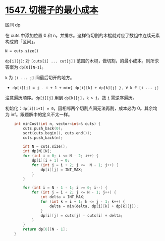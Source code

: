 # [1547. 切棍子的最小成本](https://leetcode.cn/problems/minimum-cost-to-cut-a-stick/)

区间 dp

在 cuts 中添加位置 0 和 n，并排序。这样待切割的木棍就对应了数组中连续元素构成的「区间」。

`N = cuts.size()`

`dp[i][j]`: 对 `[cuts[i] ... cut[j]]` 范围的木棍，做切割，的最小成本。则所求答案为 `dp[0][N-1]`。

`k` 为 `[i ... j]` 间最后切开的地方。
- `dp[i][j] = j - i + 1 + min{ dp[i][k] + dp[k][j] }, ∀ k ∈ [i ... j]`

注意遍历顺序。`dp[i][j]` 用到 `dp[k][j]`，`k > i`，故 `i` 需逆序遍历。

初始化：`dp[i][i+1] = 0`，因相邻两个切割点间无法再割，成本必为 0。其余均为 inf。跟题解中的定义不太一样。

```cpp
    int minCost(int n, vector<int>& cuts) {
        cuts.push_back(0);
        sort(cuts.begin(), cuts.end());
        cuts.push_back(n);

        int N = cuts.size();
        int dp[N][N];
        for (int i = 0; i <= N - 2; i++) {
            dp[i][i + 1] = 0;
            for (int j = i + 2; j <=  N - 1; j++) {
                dp[i][j] = INT_MAX;
            }
        }

        for (int i = N - 1 - 1; i >= 0; i--) {
            for (int j = i + 2; j <= N - 1; j++) {
                int delta = INT_MAX;
                for (int k = i + 1; k <= j - 1; k++) {
                    delta = min(delta, dp[i][k] + dp[k][j]);
                }
                dp[i][j] = cuts[j] - cuts[i] + delta;
            }
        }
        return dp[0][N - 1];
    }
```
